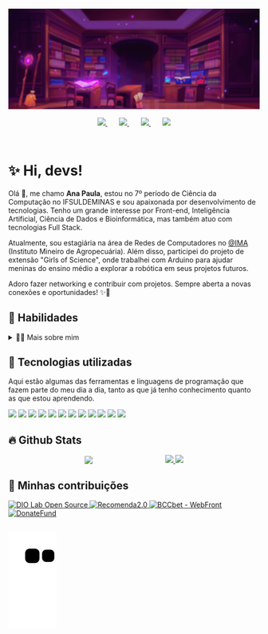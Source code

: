 

<br>


<img loading="lazy" src="images\Welcome.gif"/>


<p align="center">
    <a href="https://github.com/APSS892" target="_blank">
    <img loading="lazy" src="https://img.icons8.com/ios-filled/50/f75c7e/github.png" width="32px" />
    </a>&#8287;&#8287;&#8287;&#8287;&#8287;
    <a href="https://www.linkedin.com/in/ana-paula-santos-silva-5a8492243/">
    <img loading="lazy" src="https://img.icons8.com/ios-filled/50/f75c7e/linkedin.png" width="32px" />
    </a>&#8287;&#8287;&#8287;&#8287;&#8287;
    <a href="mailto:anapaulasantossilva892@gmail.com">
    <img loading="lazy" src="https://img.icons8.com/ios-filled/50/f75c7e/gmail.png" width="32px" />
    </a>&#8287;&#8287;&#8287;&#8287;&#8287;
    <a href="https://www.instagram.com/anapaulasantos6358/" target="_blank">
    <img loading="lazy" src="https://img.icons8.com/ios-filled/50/f75c7e/instagram-new.png" width="32px" />
    </a>
</p>

<br/>

# ✨ Hi, devs!
<p>

Olá 👋, me chamo **Ana Paula**, estou no 7º período de Ciência da Computação no IFSULDEMINAS e sou apaixonada por desenvolvimento de tecnologias. Tenho um grande interesse por Front-end, Inteligência Artificial, Ciência de Dados e Bioinformática, mas também atuo com tecnologias Full Stack.

Atualmente, sou estagiária na área de Redes de Computadores no [@IMA](https://www.linkedin.com/company/ima-instituto-mineiro-de-agropecu%C3%A1ria/) (Instituto Mineiro de Agropecuária). Além disso, participei do projeto de extensão "Girls of Science", onde trabalhei com Arduino para ajudar meninas do ensino médio a explorar a robótica em seus projetos futuros.

Adoro fazer networking e contribuir com projetos. Sempre aberta a novas conexões e oportunidades! ✨🚀
</p>


## 🔧 Habilidades
<div>
<details>
  <summary> 👩🏻 Mais sobre mim</summary>

- 🔭 Atualmente estou em uma jornada para construir **grandes** coisas.

- 🌱 Estou aprendendo **de tudo um pouco** 🤓.

- 🤝 Estou em busca de **projetos para contribuir!**  

- 👨‍💻 Sou multifuncional, consigo trabalhar em mais de uma tarefa ao mesmo tempo.

</details>

</p>

## 🤖 Tecnologias utilizadas
Aqui estão algumas das ferramentas e linguagens de programação que fazem parte do meu dia a dia, tanto as que já tenho conhecimento quanto as que estou aprendendo.

<div>

<img loading="lazy" src="https://cdn.jsdelivr.net/gh/devicons/devicon@latest/icons/c/c-original.svg" width="70px"/>
<img loading="lazy" src="https://cdn.jsdelivr.net/gh/devicons/devicon@latest/icons/python/python-original.svg" width="70px" />
<img loading="lazy" src="https://cdn.jsdelivr.net/gh/devicons/devicon@latest/icons/java/java-original.svg" width="70px"/>
<img loading="lazy" src="https://cdn.jsdelivr.net/gh/devicons/devicon@latest/icons/html5/html5-original.svg" width="70px"/>
<img loading="lazy" src="https://cdn.jsdelivr.net/gh/devicons/devicon@latest/icons/css3/css3-original.svg" width="70px" />         
<img loading="lazy" src="https://cdn.jsdelivr.net/gh/devicons/devicon@latest/icons/javascript/javascript-original.svg" width="70px" />
<img loading="lazy" src="https://cdn.jsdelivr.net/gh/devicons/devicon@latest/icons/react/react-original.svg" width="70px"/>      
<img loading="lazy" src="https://cdn.jsdelivr.net/gh/devicons/devicon@latest/icons/mysql/mysql-original-wordmark.svg" width="70px"/>
<img loading="lazy" src="https://cdn.jsdelivr.net/gh/devicons/devicon@latest/icons/neo4j/neo4j-original-wordmark.svg" width="70px"/>
<img loading="lazy" src="https://cdn.jsdelivr.net/gh/devicons/devicon@latest/icons/github/github-original.svg" width="70px"/>
<img loading="lazy" src="https://cdn.jsdelivr.net/gh/devicons/devicon@latest/icons/git/git-original.svg" width="70px"/>
<img loading="lazy" src="https://cdn.jsdelivr.net/gh/devicons/devicon@latest/icons/latex/latex-original.svg" width="70px" />
   
</div>  

## 🔥 Github Stats
<div style="display: flex; align-items: center; justify-content: center; gap: 20;">
<img align="right" width="32%" src="https://media1.giphy.com/media/v1.Y2lkPTc5MGI3NjExZHV3dXlobXgyc3hrN2luamFydm51YjNvdjVlMnU5YnBnZ2FhOWZvOCZlcD12MV9pbnRlcm5hbF9naWZfYnlfaWQmY3Q9Zw/xT1XGSMV4l7QU3sAzC/giphy.gif" />
  <div>
    <a href="https://github.com/APSS892">
      <img loading="lazy" height="180em" src="https://github-readme-stats.vercel.app/api/top-langs/?username=APSS892&layout=compact&langs_count=7&theme=dracula"/>
    </a>
    <img loading="lazy" height="180em" src="https://github-readme-stats.vercel.app/api?username=APSS892&show_icons=true&theme=dracula&include_all_commits=true&count_private=true"/>
  </div>
</div>

## 📘 Minhas contribuições



  <p align="left">
    <a href="https://github.com/digitalinnovationone/dio-lab-open-source">
        <img width="40%" src="https://denvercoder1-github-readme-stats.vercel.app/api/pin/?username=digitalinnovationone&repo=dio-lab-open-source&hide_border=true&bg_color=1F222E&title_color=F85D7F&icon_color=F8D866&theme=react&show_icons=false" alt="DIO Lab Open Source">
    </a>
    <a href="https://github.com/APSS892/Recomenda2.0">
        <img width="40%" src="https://denvercoder1-github-readme-stats.vercel.app/api/pin/?username=APSS892&repo=Recomenda2.0&hide_border=true&bg_color=1F222E&title_color=F85D7F&icon_color=F8D866&theme=react&show_icons=false" alt="Recomenda2.0">
    </a>
    <a href="https://github.com/LuisOt4vio/BCCbet---WebFront">
        <img width="40%" src="https://denvercoder1-github-readme-stats.vercel.app/api/pin/?username=LuisOt4vio&repo=BCCbet---WebFront&hide_border=true&bg_color=1F222E&title_color=F85D7F&icon_color=F8D866&theme=react&show_icons=false" alt="BCCbet - WebFront">
    </a>
    <a href="https://github.com/LuisOt4vio/DonateFund">
        <img width="25%" src="https://denvercoder1-github-readme-stats.vercel.app/api/pin/?username=LuisOt4vio&repo=DonateFund&hide_border=true&bg_color=1F222E&title_color=F85D7F&icon_color=F8D866&theme=react&show_icons=false" alt="DonateFund">
    </a>
  </p>

## 
![Snake animation](https://github.com/APSS892/APSS892/blob/output/github-contribution-grid-snake.svg)



